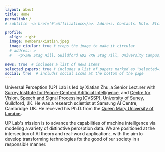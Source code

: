 ```yaml
---
layout: about
title: Home
permalink: /
# subtitle: <a href='#'>Affiliations</a>. Address. Contacts. Moto. Etc.

profile:
  align: right
  image: members/xiatian.jpeg
  image_cicular: true # crops the image to make it circular
  # address: >
  #   <p>388 Stag Hill, Guildford GU2 7XH Stag Hill, University Campus, Guildford GU2 7XH</p>

news: true  # includes a list of news items
selected_papers: true # includes a list of papers marked as "selected={true}"
social: true  # includes social icons at the bottom of the page
---
```


Universal Perception (UP) Lab is led by Xiatian Zhu, a Senior Lecturer with [Surrey Institute for People-Centred Artificial Intelligence](https://www.surrey.ac.uk/artificial-intelligence), and [Centre for Vision, Speech and Signal Processing (CVSSP)](https://www.surrey.ac.uk/centre-vision-speech-signal-processing), [University of Surrey](https://www.surrey.ac.uk/), Guildford, UK. 
He was a research scientist at Samsung AI Centre, Cambridge, UK. He received his Ph.D. from the [Queen Mary University of London](https://www.qmul.ac.uk/).

UP Lab's mission is to advance the capabilities of machine intelligence via modeling a variety of distinctive perception data. We are positioned at the intersection of AI theory and real-world applications, with the aim to develop transforming technologies for the good of our society in a responsible manner. 

<!-- Write your biography here. Tell the world about yourself. Link to your favorite [subreddit](http://reddit.com). You can put a picture in, too. The code is already in, just name your picture `prof_pic.jpg` and put it in the `img/` folder.

Put your address / P.O. box / other info right below your picture. You can also disable any these elements by editing `profile` property of the YAML header of your `_pages/about.md`. Edit `_bibliography/papers.bib` and Jekyll will render your [publications page](/al-folio/publications/) automatically.

Link to your social media connections, too. This theme is set up to use [Font Awesome icons](http://fortawesome.github.io/Font-Awesome/) and [Academicons](https://jpswalsh.github.io/academicons/), like the ones below. Add your Facebook, Twitter, LinkedIn, Google Scholar, or just disable all of them. -->
